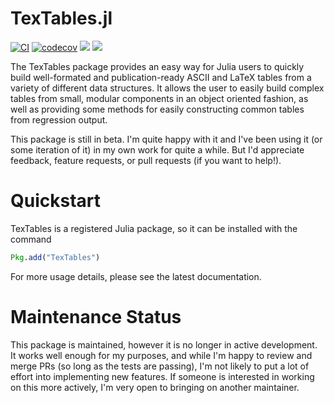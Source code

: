 # TexTables.jl
[![CI](https://github.com/jacobadenbaum/TexTables.jl/actions/workflows/ci.yml/badge.svg)](https://github.com/jacobadenbaum/TexTables.jl/actions/workflows/ci.yml)
[![codecov](https://codecov.io/gh/jacobadenbaum/TexTables.jl/branch/master/graph/badge.svg?token=ehpys3uhdl)](https://codecov.io/gh/jacobadenbaum/TexTables.jl)
[![](https://img.shields.io/badge/docs-stable-blue.svg)](https://jacobadenbaum.github.io/TexTables.jl/stable)
[![](https://img.shields.io/badge/docs-latest-blue.svg)](https://jacobadenbaum.github.io/TexTables.jl/latest)

The TexTables package provides an easy way for Julia users to quickly
build well-formated and publication-ready ASCII and LaTeX tables from a
variety of different data structures.  It allows the user to easily
build complex tables from small, modular components in an object
oriented fashion, as well as providing some methods for easily
constructing common tables from regression output.

This package is still in beta.  I'm quite happy with it and I've been
using it (or some iteration of it) in my own work for quite a while.
But I'd appreciate feedback, feature requests, or pull requests (if you
want to help!).

# Quickstart

TexTables is a registered Julia package, so it can be installed with the command
```julia
Pkg.add("TexTables")
```
For more usage details, please see the latest documentation.

# Maintenance Status
This package is maintained, however it is no longer in active development.  
It works well enough for my purposes, and while I'm happy to review and merge PRs 
(so long as the tests are passing), I'm not likely to put a lot of effort into
implementing new features.  If someone is interested in working on this more actively,
I'm very open to bringing on another maintainer.
